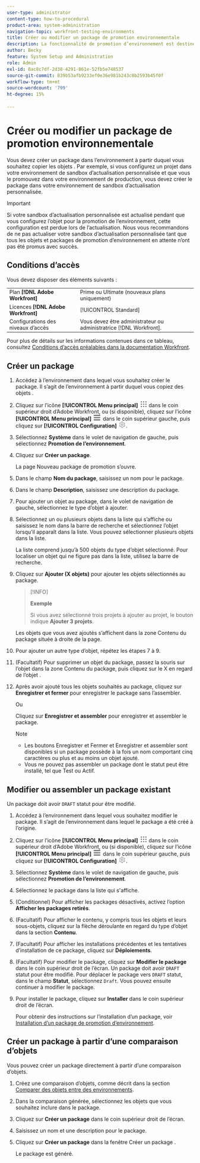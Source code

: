 ```yaml
---
user-type: administrator
content-type: how-to-procedural
product-area: system-administration
navigation-topic: workfront-testing-environments
title: Créer ou modifier un package de promotion environnementale
description: La fonctionnalité de promotion d’environnement est destinée à fournir la possibilité de déplacer des objets liés à la configuration d’un environnement à un autre. Découvrez comment créer un package de promotion d’environnement que vous pouvez ensuite installer dans un autre environnement.
author: Becky
feature: System Setup and Administration
role: Admin
exl-id: 0ac8c7df-2d38-4291-861e-52fb5e748537
source-git-commit: 839b53afb9233ef0e36e981b243c8b2593b45f0f
workflow-type: tm+mt
source-wordcount: '799'
ht-degree: 15%

---
```


# Créer ou modifier un package de promotion environnementale

Vous devez créer un package dans l’environnement à partir duquel vous souhaitez copier les objets **&#x200B;**. Par exemple, si vous configurez un projet dans votre environnement de sandbox d’actualisation personnalisée et que vous le promouvez dans votre environnement de production, vous devez créer le package dans votre environnement de sandbox d’actualisation personnalisée.

>[!IMPORTANT]
>
>Si votre sandbox d’actualisation personnalisée est actualisé pendant que vous configurez l’objet pour la promotion de l’environnement, cette configuration est perdue lors de l’actualisation. Nous vous recommandons de ne pas actualiser votre sandbox d’actualisation personnalisée tant que tous les objets et packages de promotion d’environnement en attente n’ont pas été promus avec succès.

## Conditions d’accès

Vous devez disposer des éléments suivants :

<table>
  <tr>
   <td>Plan <strong>[!DNL Adobe Workfront]</strong>
   </td>
   <td> Prime ou Ultimate (nouveaux plans uniquement)
   </td>
  </tr>
  <tr>
   <td>Licences <strong>[!DNL Adobe Workfront]</strong>
   </td>
   <td> [!UICONTROL Standard]
   </td>
  </tr>
   <tr>
   <td>Configurations des niveaux d’accès
   </td>
   <td>Vous devez être administrateur ou administratrice [!DNL Workfront].
   </td>
  </tr>
</table>

Pour plus de détails sur les informations contenues dans ce tableau, consultez [Conditions d’accès préalables dans la documentation Workfront](/help/quicksilver/administration-and-setup/add-users/access-levels-and-object-permissions/access-level-requirements-in-documentation.md).

## Créer un package

1. Accédez à l’environnement dans lequel vous souhaitez créer le package. Il s’agit de l’environnement à partir duquel vous copiez des objets **&#x200B;**.
1. Cliquez sur l’icône **[!UICONTROL Menu principal]** ![Menu principal](/help/_includes/assets/main-menu-icon.png) dans le coin supérieur droit d’Adobe Workfront, ou (si disponible), cliquez sur l’icône **[!UICONTROL Menu principal]** ![Menu principal](/help/_includes/assets/main-menu-icon-left-nav.png) dans le coin supérieur gauche, puis cliquez sur **[!UICONTROL Configuration]** ![Icône Configuration](/help/_includes/assets/gear-icon-setup.png).
1. Sélectionnez **Système** dans le volet de navigation de gauche, puis sélectionnez **Promotion de l’environnement**.
1. Cliquez sur **Créer un package**.

   La page Nouveau package de promotion s’ouvre.

1. Dans le champ **Nom du package**, saisissez un nom pour le package.
1. Dans le champ **Description**, saisissez une description du package.
1. Pour ajouter un objet au package, dans le volet de navigation de gauche, sélectionnez le type d’objet à ajouter.
1. Sélectionnez un ou plusieurs objets dans la liste qui s’affiche ou saisissez le nom dans la barre de recherche et sélectionnez l’objet lorsqu’il apparaît dans la liste. Vous pouvez sélectionner plusieurs objets dans la liste.

   La liste comprend jusqu’à 500 objets du type d’objet sélectionné. Pour localiser un objet qui ne figure pas dans la liste, utilisez la barre de recherche.
1. Cliquez sur **Ajouter (X objets)** pour ajouter les objets sélectionnés au package.

   >[!INFO]
   >
   >**Exemple**
   >
   >Si vous avez sélectionné trois projets à ajouter au projet, le bouton indique **Ajouter 3 projets**.

   Les objets que vous avez ajoutés s’affichent dans la zone Contenu du package située à droite de la page.

1. Pour ajouter un autre type d’objet, répétez les étapes 7 à 9.
1. (Facultatif) Pour supprimer un objet du package, passez la souris sur l’objet dans la zone Contenu du package, puis cliquez sur le X en regard de l’objet .
1. Après avoir ajouté tous les objets souhaités au package, cliquez sur **Enregistrer et fermer** pour enregistrer le package sans l’assembler.

   Ou

   Cliquez sur **Enregistrer et assembler** pour enregistrer et assembler le package.

   >[!NOTE]
   >
   >* Les boutons Enregistrer et Fermer et Enregistrer et assembler sont disponibles si un package possède à la fois un nom comportant cinq caractères ou plus et au moins un objet ajouté.
   >* Vous ne pouvez pas assembler un package dont le statut peut être installé, tel que Test ou Actif.

## Modifier ou assembler un package existant

Un package doit avoir `DRAFT` statut pour être modifié.

1. Accédez à l’environnement dans lequel vous souhaitez modifier le package. Il s’agit de l’environnement dans lequel le package a été créé à l’origine.
1. Cliquez sur l’icône **[!UICONTROL Menu principal]** ![Menu principal](/help/_includes/assets/main-menu-icon.png) dans le coin supérieur droit d’Adobe Workfront, ou (si disponible), cliquez sur l’icône **[!UICONTROL Menu principal]** ![Menu principal](/help/_includes/assets/main-menu-icon-left-nav.png) dans le coin supérieur gauche, puis cliquez sur **[!UICONTROL Configuration]** ![Icône Configuration](/help/_includes/assets/gear-icon-setup.png).
1. Sélectionnez **Système** dans le volet de navigation de gauche, puis sélectionnez **Promotion de l’environnement**.
1. Sélectionnez le package dans la liste qui s&#39;affiche.
1. (Conditionnel) Pour afficher les packages désactivés, activez l’option **Afficher les packages retirés**.
1. (Facultatif) Pour afficher le contenu, y compris tous les objets et leurs sous-objets, cliquez sur la flèche déroulante en regard du type d’objet dans la section **Contenu**.
1. (Facultatif) Pour afficher les installations précédentes et les tentatives d’installation de ce package, cliquez sur **Déploiements**.
1. (Facultatif) Pour modifier le package, cliquez sur **Modifier le package** dans le coin supérieur droit de l’écran.
Un package doit avoir `DRAFT` statut pour être modifié. Pour déplacer le package vers `DRAFT` statut, dans le champ **Statut**, sélectionnez `Draft`. Vous pouvez ensuite continuer à modifier le package.
1. Pour installer le package, cliquez sur **Installer** dans le coin supérieur droit de l’écran.

   Pour obtenir des instructions sur l’installation d’un package, voir [Installation d’un package de promotion d’environnement](/help/quicksilver/administration-and-setup/set-up-workfront/workfront-testing-environments/environment-promotion-install-package.md).

## Créer un package à partir d’une comparaison d’objets

Vous pouvez créer un package directement à partir d’une comparaison d’objets.

1. Créez une comparaison d’objets, comme décrit dans la section [Comparer des objets entre des environnements](/help/quicksilver/administration-and-setup/set-up-workfront/workfront-testing-environments/environment-promotion-compare.md).
1. Dans la comparaison générée, sélectionnez les objets que vous souhaitez inclure dans le package.
1. Cliquez sur **Créer un package** dans le coin supérieur droit de l’écran.
1. Saisissez un nom et une description pour le package.
1. Cliquez sur **Créer un package** dans la fenêtre Créer un package .

   Le package est généré.
